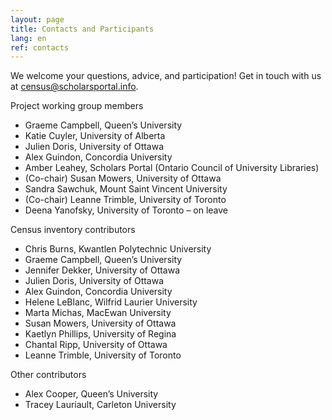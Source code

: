 ```yaml
---
layout: page
title: Contacts and Participants
lang: en
ref: contacts
---
```


We welcome your questions, advice, and participation! Get in touch with us at census@scholarsportal.info.

Project working group members

-	Graeme Campbell, Queen’s University
-	Katie Cuyler, University of Alberta
-	Julien Doris, University of Ottawa
-	Alex Guindon, Concordia University
-	Amber Leahey, Scholars Portal (Ontario Council of University Libraries)
-	(Co-chair) Susan Mowers, University of Ottawa
-	Sandra Sawchuk, Mount Saint Vincent University
-	(Co-chair) Leanne Trimble, University of Toronto
-	Deena Yanofsky, University of Toronto – on leave

Census inventory contributors

-	Chris Burns, Kwantlen Polytechnic University
-	Graeme Campbell, Queen’s University
-	Jennifer Dekker, University of Ottawa
-	Julien Doris, University of Ottawa
-	Alex Guindon, Concordia University
-	Helene LeBlanc, Wilfrid Laurier University
-	Marta Michas, MacEwan University
-	Susan Mowers, University of Ottawa
-	Kaetlyn Phillips, University of Regina
-	Chantal Ripp, University of Ottawa
-	Leanne Trimble, University of Toronto

Other contributors

-	Alex Cooper, Queen’s University
-	Tracey Lauriault, Carleton University
